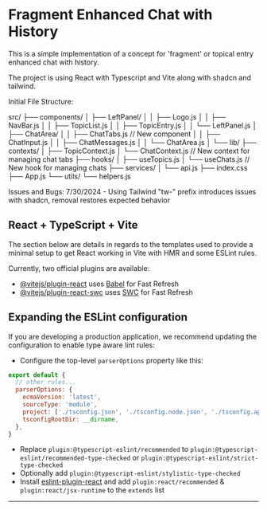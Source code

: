 # Fragment Enhanced Chat with History

This is a simple implementation of a concept for 'fragment' or topical entry enhanced chat with history.

The project is using React with Typescript and Vite along with shadcn and tailwind.



Initial File Structure:

src/
├── components/
│   ├── LeftPanel/
│   │   ├── Logo.js
│   │   ├── NavBar.js
│   │   ├── TopicList.js
│   │   ├── TopicEntry.js
│   │   └── LeftPanel.js
│   ├── ChatArea/
│   │   ├── ChatTabs.js        // New component
│   │   ├── ChatInput.js
│   │   ├── ChatMessages.js
│   │   └── ChatArea.js
│   └── lib/
├── contexts/
│   ├── TopicContext.js
│   └── ChatContext.js         // New context for managing chat tabs
├── hooks/
│   ├── useTopics.js
│   └── useChats.js            // New hook for managing chats
├── services/
│   └── api.js
├── index.css
├── App.js
└── utils/
    └── helpers.js


Issues and Bugs:
7/30/2024 - Using Tailwind "tw-" prefix introduces issues with shadcn, removal restores expected behavior

## React + TypeScript + Vite

The section below are details in regards to the templates used to provide a minimal setup to get React working in Vite with HMR and some ESLint rules.

Currently, two official plugins are available:

- [@vitejs/plugin-react](https://github.com/vitejs/vite-plugin-react/blob/main/packages/plugin-react/README.md) uses [Babel](https://babeljs.io/) for Fast Refresh
- [@vitejs/plugin-react-swc](https://github.com/vitejs/vite-plugin-react-swc) uses [SWC](https://swc.rs/) for Fast Refresh

## Expanding the ESLint configuration

If you are developing a production application, we recommend updating the configuration to enable type aware lint rules:

- Configure the top-level `parserOptions` property like this:

```js
export default {
  // other rules...
  parserOptions: {
    ecmaVersion: 'latest',
    sourceType: 'module',
    project: ['./tsconfig.json', './tsconfig.node.json', './tsconfig.app.json'],
    tsconfigRootDir: __dirname,
  },
}
```

- Replace `plugin:@typescript-eslint/recommended` to `plugin:@typescript-eslint/recommended-type-checked` or `plugin:@typescript-eslint/strict-type-checked`
- Optionally add `plugin:@typescript-eslint/stylistic-type-checked`
- Install [eslint-plugin-react](https://github.com/jsx-eslint/eslint-plugin-react) and add `plugin:react/recommended` & `plugin:react/jsx-runtime` to the `extends` list

-----------------------------------------------------------------



